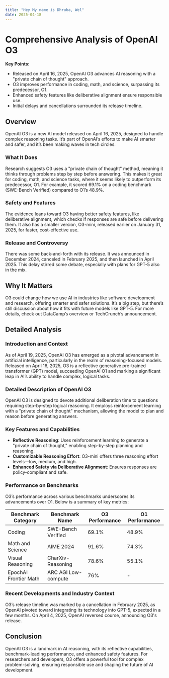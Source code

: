 ```yaml
---
title: "Hey My name is Dhruba, Wel"
date: 2025-04-18
---
```



# Comprehensive Analysis of OpenAI O3

**Key Points:**

- Released on April 16, 2025, OpenAI O3 advances AI reasoning with a "private chain of thought" approach.
- O3 improves performance in coding, math, and science, surpassing its predecessor, O1.
- Enhanced safety features like deliberative alignment ensure responsible use.
- Initial delays and cancellations surrounded its release timeline.

## Overview

OpenAI O3 is a new AI model released on April 16, 2025, designed to handle complex reasoning tasks. It’s part of OpenAI’s efforts to make AI smarter and safer, and it’s been making waves in tech circles.

### What It Does

Research suggests O3 uses a "private chain of thought" method, meaning it thinks through problems step by step before answering. This makes it great for coding, math, and science tasks, where it seems likely to outperform its predecessor, O1. For example, it scored 69.1% on a coding benchmark (SWE-Bench Verified) compared to O1’s 48.9%.

### Safety and Features

The evidence leans toward O3 having better safety features, like deliberative alignment, which checks if responses are safe before delivering them. It also has a smaller version, O3-mini, released earlier on January 31, 2025, for faster, cost-effective use.

### Release and Controversy

There was some back-and-forth with its release. It was announced in December 2024, canceled in February 2025, and then launched in April 2025. This delay stirred some debate, especially with plans for GPT-5 also in the mix.

## Why It Matters

O3 could change how we use AI in industries like software development and research, offering smarter and safer solutions. It’s a big step, but there’s still discussion about how it fits with future models like GPT-5. For more details, check out DataCamp’s overview or TechCrunch’s announcement.

## Detailed Analysis

### Introduction and Context

As of April 19, 2025, OpenAI O3 has emerged as a pivotal advancement in artificial intelligence, particularly in the realm of reasoning-focused models. Released on April 16, 2025, O3 is a reflective generative pre-trained transformer (GPT) model, succeeding OpenAI O1 and marking a significant leap in AI’s ability to handle complex, logical tasks.

### Detailed Description of OpenAI O3

OpenAI O3 is designed to devote additional deliberation time to questions requiring step-by-step logical reasoning. It employs reinforcement learning with a "private chain of thought" mechanism, allowing the model to plan and reason before generating answers.

### Key Features and Capabilities

- **Reflective Reasoning**: Uses reinforcement learning to generate a "private chain of thought," enabling step-by-step planning and reasoning.
- **Customizable Reasoning Effort**: O3-mini offers three reasoning effort levels—low, medium, and high.
- **Enhanced Safety via Deliberative Alignment**: Ensures responses are policy-compliant and safe.

### Performance on Benchmarks

O3’s performance across various benchmarks underscores its advancements over O1. Below is a summary of key metrics:

| Benchmark Category       | Benchmark Name              | O3 Performance | O1 Performance |
|--------------------------|-----------------------------|----------------|----------------|
| Coding                   | SWE-Bench Verified          | 69.1%          | 48.9%          |
| Math and Science         | AIME 2024                   | 91.6%          | 74.3%          |
| Visual Reasoning         | CharXiv-Reasoning           | 78.6%          | 55.1%          |
| EpochAI Frontier Math    | ARC AGI Low-compute         | 76%            | -              |

### Recent Developments and Industry Context

O3’s release timeline was marked by a cancellation in February 2025, as OpenAI pivoted toward integrating its technology into GPT-5, expected in a few months. On April 4, 2025, OpenAI reversed course, announcing O3's release.

## Conclusion

OpenAI O3 is a landmark in AI reasoning, with its reflective capabilities, benchmark-leading performance, and enhanced safety features. For researchers and developers, O3 offers a powerful tool for complex problem-solving, ensuring responsible use and shaping the future of AI development.
